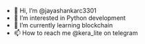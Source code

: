 - 👋 Hi, I’m @jayashankarc3301
- 👀 I’m interested in Python development
- 🌱 I’m currently learning blockchain
- 📫 How to reach me @kera_lite on telegram
